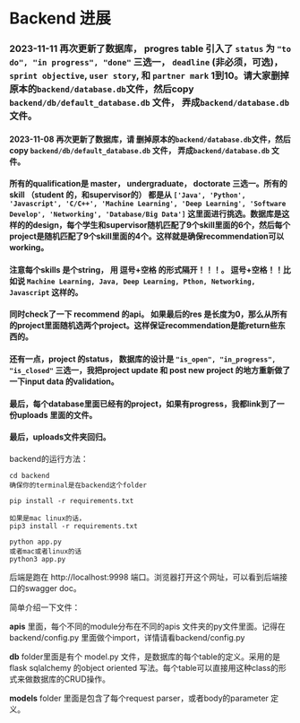 # Backend 进展

### 2023-11-11 再次更新了数据库， progres table 引入了 `status` 为 `"to do", "in progress", "done"` 三选一， `deadline` (非必须，可选)，`sprint objective`, `user story`, 和 `partner mark` 1到10。请大家删掉原本的`backend/database.db`文件，然后copy `backend/db/default_database.db` 文件， 弄成`backend/database.db` 文件。

#### 2023-11-08 再次更新了数据库，请 删掉原本的`backend/database.db`文件，然后copy `backend/db/default_database.db` 文件， 弄成`backend/database.db` 文件。

#### 所有的qualification是 master， undergraduate， doctorate 三选一。所有的skill （student 的，和supervisor的） 都是从 `['Java', 'Python', 'Javascript', 'C/C++', 'Machine Learning', 'Deep Learning', 'Software Develop', 'Networking', 'Database/Big Data']` 这里面进行挑选。数据库是这样的的design，每个学生和supervisor随机匹配了9个skill里面的6个，然后每个project是随机匹配了9个skill里面的4个。这样就是确保recommendation可以working。

#### 注意每个skills 是个string， 用 逗号+空格 的形式隔开！！！。 逗号+空格！！比如说 `Machine Learning, Java, Deep Learning, Pthon, Networking, Javascript` 这样的。

#### 同时check了一下 recommend 的api。 如果最后的res 是长度为0，那么从所有的project里面随机选两个project。这样保证recommendation是能return些东西的。

#### 还有一点，project 的status， 数据库的设计是 `"is_open", "in_progress", "is_closed"` 三选一，我把project update 和 post new project 的地方重新做了一下input data 的validation。

#### 最后，每个database里面已经有的project，如果有progress，我都link到了一份uploads 里面的文件。

#### 最后，uploads文件夹回归。


backend的运行方法：
```
cd backend
确保你的terminal是在backend这个folder

pip install -r requirements.txt

如果是mac linux的话，
pip3 install -r requirements.txt

python app.py
或者mac或者linux的话
python3 app.py
```

后端是跑在 http://localhost:9998 端口。浏览器打开这个网址，可以看到后端接口的swagger doc。

简单介绍一下文件：

**apis** 里面，每个不同的module分布在不同的apis 文件夹的py文件里面。记得在backend/config.py 里面做个import，详情请看backend/config.py

**db** folder里面是有个 model.py 文件，是数据库的每个table的定义。采用的是flask sqlalchemy 的object oriented 写法。每个table可以直接用这种class的形式来做数据库的CRUD操作。

**models** folder 里面是包含了每个request parser，或者body的parameter 定义。
